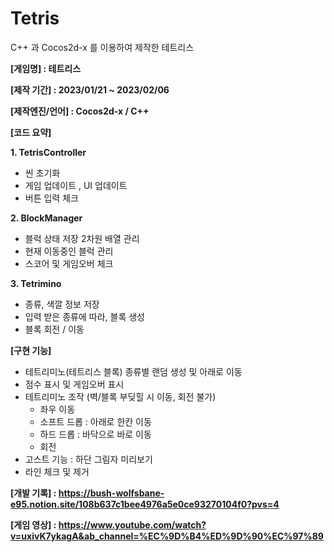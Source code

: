 # Tetris
C++ 과 Cocos2d-x 를 이용하여 제작한 테트리스


**[게임명] : 테트리스**

**[제작 기간] : 2023/01/21 ~ 2023/02/06**
 
**[제작엔진/언어] : Cocos2d-x / C++**
 
**[코드 요약]**

**1. TetrisController**
 - 씬 초기화
 - 게임 업데이트 , UI 업데이트
 - 버튼 입력 체크
 
**2. BlockManager**
 - 블럭 상태 저장 2차원 배열 관리
 - 현재 이동중인 블럭 관리
 - 스코어 및 게임오버 체크
 
**3. Tetrimino**
 - 종류, 색깔 정보 저장
 - 입력 받은 종류에 따라, 블록 생성
 - 블록 회전 / 이동
 
**[구현 기능]**
- 테트리미노(테트리스 블록) 종류별 랜덤 생성 및 아래로 이동
- 점수 표시 및 게임오버 표시
- 테트리미노 조작 (벽/블록 부딪힐 시 이동, 회전 불가)
  - 좌우 이동
  - 소프트 드롭 : 아래로 한칸 이동
  - 하드 드롭 : 바닥으로 바로 이동
  - 회전
- 고스트 기능 : 하단 그림자 미리보기
- 라인 체크 및 제거
 
**[개발 기록] : https://bush-wolfsbane-e95.notion.site/108b637c1bee4976a5e0ce93270104f0?pvs=4**

**[게임 영상] : https://www.youtube.com/watch?v=uxivK7ykagA&ab_channel=%EC%9D%B4%ED%9D%90%EC%97%89**
